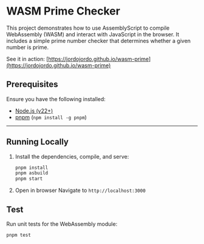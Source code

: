 # WASM Prime Checker

This project demonstrates how to use AssemblyScript to compile WebAssembly (WASM) and interact with JavaScript in the browser. It includes a simple prime number checker that determines whether a given number is prime.

See it in action: [https://jordojordo.github.io/wasm-prime](https://jordojordo.github.io/wasm-prime)

## Prerequisites
Ensure you have the following installed:
- [Node.js (v22+)](https://nodejs.org/)
- [pnpm](https://pnpm.io/) (`npm install -g pnpm`)

---

## Running Locally
1. Install the dependencies, compile, and serve:
   ```sh
   pnpm install
   pnpm asbuild
   pnpm start
   ```
2. Open in browser
  Navigate to `http://localhost:3000`

## Test
Run unit tests for the WebAssembly module:
```sh
pnpm test
```
